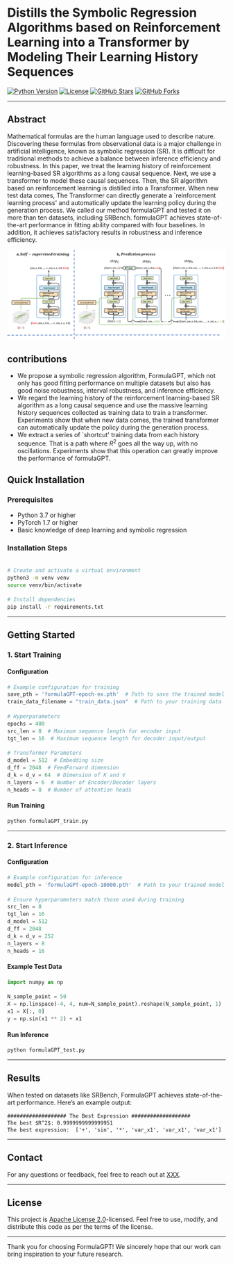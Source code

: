 # Distills the Symbolic Regression Algorithms based on Reinforcement Learning into a Transformer by Modeling Their Learning History Sequences


[![Python Version](https://img.shields.io/badge/Python-3.7%20%7C%203.8%20%7C%203.9-blue)](https://www.python.org/)
[![License](https://img.shields.io/badge/License-Apache%202.0-blue)](https://opensource.org/licenses/Apache-2.0)
[![GitHub Stars](https://img.shields.io/github/stars/username/repo.svg?style=social)](https://github.com/username/repo)
[![GitHub Forks](https://img.shields.io/github/forks/username/repo.svg?style=social)](https://github.com/username/repo)

---


## Abstract

Mathematical formulas are the human language used to describe nature. Discovering these formulas from observational data is a major challenge in artificial intelligence, known as symbolic regression (SR). It is difficult for traditional methods to achieve a balance between inference efficiency and robustness. In this paper, we treat the learning history of reinforcement learning-based SR algorithms as a long causal sequence. Next, we use a transformer to model these causal sequences.
Then, the SR algorithm based on reinforcement learning is distilled into a Transformer. When new test data comes, The Transformer can directly generate a `reinforcement learning process' and automatically update the learning policy during the generation process. We called our method formulaGPT and tested it on more than ten datasets, including SRBench. formulaGPT achieves state-of-the-art performance in fitting ability compared with four baselines. In addition, it achieves satisfactory results in robustness and inference efficiency.

<p align="center">
    <img src="FormulaGPT.png" alt="Model Overview" width="800"/>
</p>

## contributions

- We propose a symbolic regression algorithm, FormulaGPT, which not only has good fitting performance on multiple datasets but also has good noise robustness, interval robustness, and inference efficiency. 
- We regard the learning history of the reinforcement learning-based SR algorithm as a long causal sequence and use the massive learning history sequences collected as training data to train a transformer. Experiments show that when new data comes, the trained transformer can automatically update the policy during the generation process. 
- We extract a series of `shortcut' training data from each history sequence. That is a path where $R^2$ goes all the way up, with no oscillations. Experiments show that this operation can greatly improve the performance of formulaGPT.

## Quick Installation

### Prerequisites

- Python 3.7 or higher
- PyTorch 1.7 or higher
- Basic knowledge of deep learning and symbolic regression

### Installation Steps

```bash

# Create and activate a virtual environment
python3 -m venv venv
source venv/bin/activate

# Install dependencies
pip install -r requirements.txt
```

---

## Getting Started

### 1. Start Training

#### Configuration

```python
# Example configuration for training
save_pth = 'formulaGPT-epoch-ex.pth'  # Path to save the trained model
train_data_filename = "train_data.json"  # Path to your training data

# Hyperparameters
epochs = 400
src_len = 8  # Maximum sequence length for encoder input
tgt_len = 16  # Maximum sequence length for decoder input/output

# Transformer Parameters
d_model = 512  # Embedding size
d_ff = 2048  # FeedForward dimension
d_k = d_v = 64  # Dimension of K and V
n_layers = 6  # Number of Encoder/Decoder layers
n_heads = 8  # Number of attention heads
```

#### Run Training

```bash
python formulaGPT_train.py
```

---

### 2. Start Inference

#### Configuration

```python
# Example configuration for inference
model_pth = 'formulaGPT-epoch-10000.pth'  # Path to your trained model

# Ensure hyperparameters match those used during training
src_len = 8
tgt_len = 16
d_model = 512
d_ff = 2048
d_k = d_v = 252
n_layers = 8
n_heads = 16
```

#### Example Test Data

```python
import numpy as np

N_sample_point = 50
X = np.linspace(-4, 4, num=N_sample_point).reshape(N_sample_point, 1)
x1 = X[:, 0]
y = np.sin(x1 ** 2) + x1
```

#### Run Inference

```bash
python formulaGPT_test.py
```

---

## Results

When tested on datasets like SRBench, FormulaGPT achieves state-of-the-art performance. Here’s an example output:

```
################### The Best Expression ###################
The best $R^2$: 0.9999999999999951
The best expression:  ['+', 'sin', '*', 'var_x1', 'var_x1', 'var_x1']
```


---

## Contact

For any questions or feedback, feel free to reach out at [XXX](mailto:XXXX).

---

## License

This project is [Apache License 2.0](LICENSE)-licensed. Feel free to use, modify, and distribute this code as per the terms of the license.

---

Thank you for choosing FormulaGPT! We sincerely hope that our work can bring inspiration to your future research.
